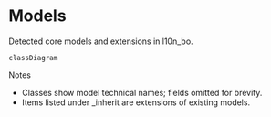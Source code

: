 # Models

Detected core models and extensions in l10n_bo.

```mermaid
classDiagram
```

Notes
- Classes show model technical names; fields omitted for brevity.
- Items listed under _inherit are extensions of existing models.
